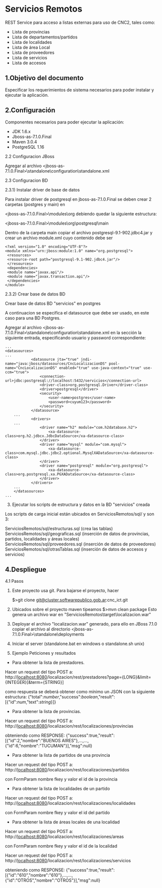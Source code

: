 Servicios Remotos
============

REST Service para acceso a listas externas para uso de CNC2, tales como:

- Lista de provincias
- Lista de departamentos/partidos
- Lista de localidades
- Lista de área Local
- Lista de proveedores
- Lista de servicios
- Lista de accesos

1.Objetivo del documento 
-------------------------

Especificar los requerimientos de sistema necesarios para poder instalar y ejecutar la aplicación.

2.Configuración
---------------
Componentes necesarios para poder ejecutar la aplicación:
*	JDK 1.6.x
*	Jboss-as-7.1.0.Final
*	Maven 3.0.4
*	PostgreSQL 1.16

2.2	Configuracion JBoss

Agregar al archivo <jboss-as-7.1.0.Final>\standalone\configuration\standalone.xml

2.3	Configuracion BD  

2.3.1) Instalar driver de base de datos

   Para instalar driver de postgresql en jboss-as-7.1.0.Final se deben crear 2 carpetas (postgres y main) en 
   
   <jboss-as-7.1.0.Final>\modules\org  debiendo quedar la siguiente estructura:
   
   <jboss-as-7.1.0.Final>\modules\org\postgresql\main 
   
   Dentro de la carpeta main copiar el archivo postgresql-9.1-902.jdbc4.jar y crear un archivo module.xml cuyo
   contenido debe ser
   
	<?xml version="1.0" encoding="UTF-8"?>
	<module xmlns="urn:jboss:module:1.0" name="org.postgresql">
	 <resources>
	 <resource-root path="postgresql-9.1-902.jdbc4.jar"/>
	 </resources>
	 <dependencies>
	 <module name="javax.api"/>
	 <module name="javax.transaction.api"/>
	 </dependencies>
	</module>
	
2.3.2) Crear base de datos BD

Crear base de datos BD "servicios" en postgres

A continuacion se especifica el datasource que debe ser usado, en este caso para una BD Postgres.

Agregar al archivo <jboss-as-7.1.0.Final>\standalone\configuration\standalone.xml en la sección <datasources> 
la siguiente entrada, especificando usuario y password correspondiente:

	...
	<datasources>
	...
                <datasource jta="true" jndi-name="java:jboss/datasources/CncLocalizacionDS" pool-name="CncLocalizacionDS" enabled="true" use-java-context="true" use-ccm="true">
                    <connection-url>jdbc:postgresql://localhost:5432/servicios</connection-url>
                    <driver-class>org.postgresql.Driver</driver-class>
                    <driver>postgresql</driver>
                    <security>
                        <user-name>postgres</user-name>
                        <password>cuyum123</password>
                    </security>
                </datasource>
        ...        
                <drivers>
        ...
                    <driver name="h2" module="com.h2database.h2">
                        <xa-datasource-class>org.h2.jdbcx.JdbcDataSource</xa-datasource-class>
                    </driver>
                    <driver name="mysql" module="com.mysql">
                        <xa-datasource-class>com.mysql.jdbc.jdbc2.optional.MysqlXADataSource</xa-datasource-class>
                    </driver>
                    <driver name="postgresql" module="org.postgresql">
                        <xa-datasource-class>org.postgresql.xa.PGXADataSource</xa-datasource-class>
                    </driver>
                </drivers>
        ...        
        </datasources>
	...	 
	
3) Ejecutar los scripts de estructura y datos en la BD "servicios" creada

Los scripts de carga inicial están ubicados en ServiciosRemotos/sql/ y son 3:

ServiciosRemotos/sql/estructuras.sql (crea las tablas)
ServiciosRemotos/sql/geograficas.sql (inserción de datos de provincias, partidos, localidades y áreas locales)
ServiciosRemotos/sql/proveedores.sql (inserción de datos de proveedores)
ServiciosRemotos/sql/otrasTablas.sql (inserción de datos de accesos y servicios)


4.Despliegue
------------

4.1 Pasos

1) Este proyecto usa git. Para bajarse el proyecto, hacer 

	$>git clone git@cluster.softwarepublico.gob.ar:cnc_ict.git
	
2) Ubicados sobre el proyecto maven tipeamos
	$>mvn clean package
	Esto genera un archivo war en "ServiciosRemotos\target\localizacion.war"
3) Deployar el archivo "localizacion.war" generado, para ello
   en JBoss 7.1.0 copiar el archivo al directorio <jboss-as-7.1.0.Final>\standalone\deployments 
4) Iniciar el server (standalone.bat en windows o standalone.sh unix)


5. Ejemplo Peticiones y resultados

* Para obtener la lista de prestadores.

Hacer un request del tipo POST a:
http://<localhost:8080>/localizacion/rest/prestadores?page={LONG}&limit={INTEGER}[&term={STRING}]

como respuesta se deberá obtener como mínimo un JSON con la siguiente estructura:
{"total":_number_,"success":_boolean_,"result":[{"id":_num_,"text":_string_}]}


* Para obtener la lista de provincias.

Hacer un request del tipo POST a:
http://<localhost:8080>/localizacion/rest/localizaciones/provincias

obteniendo como RESPONSE:
{"success":true,"result":[{"id":2,"nombre":"BUENOS AIRES"},...,...,{"id":6,"nombre":"TUCUMAN"}],"msg":null}


* Para obtener la lista de partidos de una provincia

Hacer un request del tipo POST a:
http://<localhost:8080>/localizacion/rest/localizaciones/partidos

con FormParam nombre fkey y valor el id de la provincia

* Para obtener la lista de localidades de un partido

Hacer un request del tipo POST a:
http://<localhost:8080>/localizacion/rest/localizaciones/localidades

con FormParam nombre fkey y valor el id del partido

* Para obtener la lista de áreas locales de una localidad

Hacer un request del tipo POST a:
http://<localhost:8080>/localizacion/rest/localizaciones/areas

con FormParam nombre fkey y valor el id de la localidad

Hacer un request del tipo POST a:
http://<localhost:8080>/localizacion/rest/localizaciones/servicios

obteniendo como RESPONSE:
{"success":true,"result":[{"id":"610","nombre":"610"},...,...,{"id":"OTROS","nombre":"OTROS"}],"msg":null}
